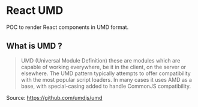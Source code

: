# React UMD

POC to render React components in UMD format.

## What is UMD ?

>UMD (Universal Module Definition) these are modules which are capable of working everywhere, be it in the client, on the server or elsewhere. The UMD pattern typically attempts to offer compatibility with the most popular script loaders. In many cases it uses AMD as a base, with special-casing added to handle CommonJS compatibility.

Source: https://github.com/umdjs/umd
